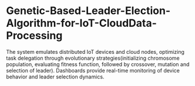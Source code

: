 # Genetic-Based-Leader-Election-Algorithm-for-IoT-CloudData-Processing
The system emulates distributed IoT devices and cloud nodes, optimizing task delegation through evolutionary strategies(initializing chromosome population, evaluating fitness function, followed by crossover, mutation and selection of leader). Dashboards provide real-time monitoring of device behavior and leader selection dynamics.
